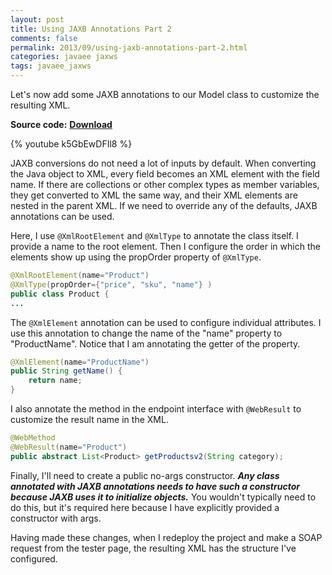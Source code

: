 ```yaml
---           
layout: post
title: Using JAXB Annotations Part 2
comments: false
permalink: 2013/09/using-jaxb-annotations-part-2.html
categories: javaee jaxws
tags: javaee_jaxws
---
```


Let's now add some JAXB annotations to our Model class to customize the resulting XML. 

**Source code:** <a href="https://github.com/koushikkothagal/Testmart/archive/990865dbabbfdeeb5dd0271a6c163a03091a8c2e.zip"> <b>Download</b> </a> 

{% youtube k5GbEwDFIl8 %}

JAXB conversions do not need a lot of inputs by default. When converting the Java object to XML, every field becomes an XML element with the field name. If there are collections or other complex types as member variables, they get converted to XML the same way, and their XML elements are nested in the parent XML. If we need to override any of the defaults, JAXB annotations can be used.

Here, I use `@XmlRootElement` and `@XmlType` to annotate the class itself. I provide a name to the root element. Then I configure the order in which the elements show up using the propOrder property of `@XmlType`.

```java
@XmlRootElement(name="Product")
@XmlType(propOrder={"price", "sku", "name"} )
public class Product {
...
```

The `@XmlElement` annotation can be used to configure individual attributes. I use this annotation to change the name of the "name" property to "ProductName". Notice that I am annotating the getter of the property.

```java
@XmlElement(name="ProductName")
public String getName() {
    return name;
}
```

I also annotate the method in the endpoint interface with `@WebResult` to customize the result name in the XML.

```java
@WebMethod
@WebResult(name="Product")
public abstract List<Product> getProductsv2(String category);
```

Finally, I'll need to create a public no-args constructor. ***Any class annotated with JAXB annotations needs to have such a constructor because JAXB uses it to initialize objects.*** You wouldn't typically need to do this, but it's required here because I have explicitly provided a constructor with args. 

Having made these changes, when I redeploy the project and make a SOAP request from the tester page, the resulting XML has the structure I've configured.